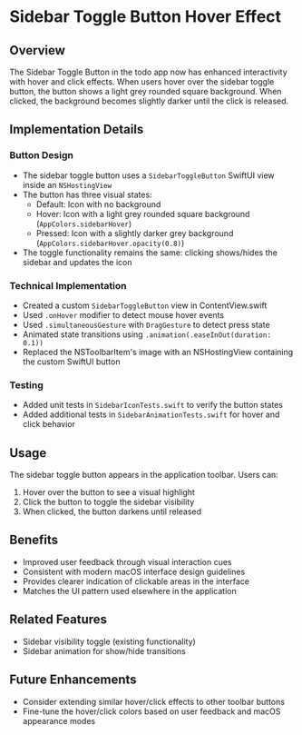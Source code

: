 # Sidebar Toggle Button Hover Effect

## Overview
The Sidebar Toggle Button in the todo app now has enhanced interactivity with hover and click effects. When users hover over the sidebar toggle button, the button shows a light grey rounded square background. When clicked, the background becomes slightly darker until the click is released.

## Implementation Details

### Button Design
- The sidebar toggle button uses a `SidebarToggleButton` SwiftUI view inside an `NSHostingView`
- The button has three visual states:
  - Default: Icon with no background
  - Hover: Icon with a light grey rounded square background (`AppColors.sidebarHover`)
  - Pressed: Icon with a slightly darker grey background (`AppColors.sidebarHover.opacity(0.8)`)
- The toggle functionality remains the same: clicking shows/hides the sidebar and updates the icon

### Technical Implementation
- Created a custom `SidebarToggleButton` view in ContentView.swift
- Used `.onHover` modifier to detect mouse hover events
- Used `.simultaneousGesture` with `DragGesture` to detect press state
- Animated state transitions using `.animation(.easeInOut(duration: 0.1))`
- Replaced the NSToolbarItem's image with an NSHostingView containing the custom SwiftUI button

### Testing
- Added unit tests in `SidebarIconTests.swift` to verify the button states
- Added additional tests in `SidebarAnimationTests.swift` for hover and click behavior

## Usage
The sidebar toggle button appears in the application toolbar. Users can:
1. Hover over the button to see a visual highlight
2. Click the button to toggle the sidebar visibility
3. When clicked, the button darkens until released

## Benefits
- Improved user feedback through visual interaction cues
- Consistent with modern macOS interface design guidelines
- Provides clearer indication of clickable areas in the interface
- Matches the UI pattern used elsewhere in the application

## Related Features
- Sidebar visibility toggle (existing functionality)
- Sidebar animation for show/hide transitions

## Future Enhancements
- Consider extending similar hover/click effects to other toolbar buttons
- Fine-tune the hover/click colors based on user feedback and macOS appearance modes
